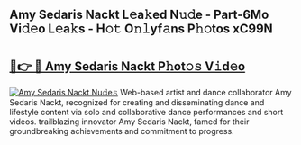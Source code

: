 ## Amy Sedaris Nackt L𝚎a𝚔ed N𝚞𝚍e - Part-6Mo Vi𝚍𝚎o L𝚎a𝚔s - H𝚘𝚝 O𝚗𝚕yf𝚊ns P𝚑𝚘tos xC99N

# <h2><a href="http://kfaccw7.oniu.top/?m=Amy+Sedaris+Nackt">🔗👉 🔴 Amy Sedaris Nackt P𝚑ot𝚘𝚜 V𝚒d𝚎o</a></h2>

[![Amy Sedaris Nackt Nu𝚍e𝚜](https://i.imgur.com/0qMVB7G.gif)](http://kfaccw7.oniu.top/?m=Amy+Sedaris+Nackt)
Web-based artist and dance collaborator Amy Sedaris Nackt, recognized for creating and disseminating dance and lifestyle content via solo and collaborative dance performances and short videos. trailblazing innovator Amy Sedaris Nackt, famed for their groundbreaking achievements and commitment to progress.  
